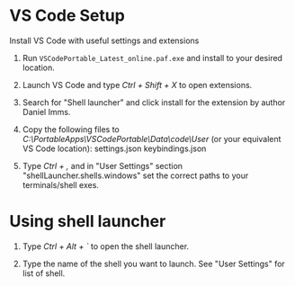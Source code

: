 # VS Code Setup
Install VS Code with useful settings and extensions

1. Run `VSCodePortable_Latest_online.paf.exe` and install to your desired location.

2. Launch VS Code and type _Ctrl + Shift + X_ to open extensions.

3. Search for "Shell launcher" and click install for the extension by author Daniel Imms.

4. Copy the following files to _C:\PortableApps\VSCodePortable\Data\code\User_ (or your equivalent VS Code location):
settings.json
keybindings.json

5. Type _Ctrl + ,_ and in "User Settings" section "shellLauncher.shells.windows" set the correct paths to your terminals/shell exes.

# Using shell launcher
1. Type _Ctrl + Alt + `_ to open the shell launcher.

2. Type the name of the shell you want to launch.
See "User Settings" for list of shell.
